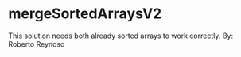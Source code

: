 # mergeSortedArraysV2
This solution needs both already sorted arrays to work correctly.
By: Roberto Reynoso
